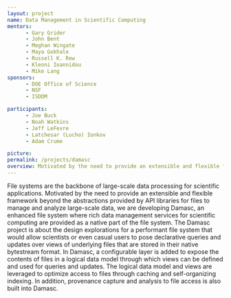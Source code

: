 ```yaml
---
layout: project
name: Data Management in Scientific Computing
mentors:
      - Gary Grider
      - John Bent
      - Meghan Wingate
      - Maya Gokhale
      - Russell K. Rew
      - Kleoni Ioannidou
      - Mike Lang
sponsors:
      - DOE Office of Science
      - NSF
      - ISDDM

participants:
      - Joe Buck
      - Noah Watkins
      - Jeff LeFevre
      - Latchesar (Lucho) Ionkov
      - Adam Crume

picture:
permalink: /projects/damasc
overview: Motivated by the need to provide an extensible and flexible framework beyond the abstractions provided by API libraries for files to manage and analyze large-scale data, we are developing Damasc, an enhanced file system where rich data management services for scientific computing are provided as a native part of the file system.
---
```


File systems are the backbone of large-scale data processing for scientific applications. Motivated by the need to provide an extensible and flexible framework beyond the abstractions provided by API libraries for files to manage and analyze large-scale data, we are developing Damasc, an enhanced file system where rich data management services for scientific computing are provided as a native part of the file system. The Damasc project is about the design explorations for a performant file system that would allow scientists or even casual users to pose declarative queries and updates over views of underlying files that are stored in their native bytestream format. In Damasc, a configurable layer is added to expose the contents of files in a logical data model through which views can be defined and used for queries and updates. The logical data model and views are leveraged to optimize access to files through caching and self-organizing indexing. In addition, provenance capture and analysis to file access is also built into Damasc.
